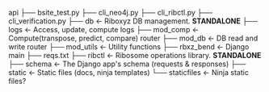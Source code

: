 api
├── bsite_test.py
├── cli_neo4j.py
├── cli_ribctl.py
├── cli_verification.py
├── db                  <- Riboxyz DB management. **STANDALONE**
├── logs                <- Access, update, compute logs
├── mod_comp            <- Compute(transpose, predict, compare) router
├── mod_db              <- DB read and write router
├── mod_utils           <- Utility functions
├── rbxz_bend           <- Django main
├── reqs.txt
├── ribctl              <- Ribosome operations library. **STANDALONE**
├── schema              <- The Django app's schema (requests & responses) 
├── static              <- Static files (docs, ninja templates)
└── staticfiles         <- Ninja static files?